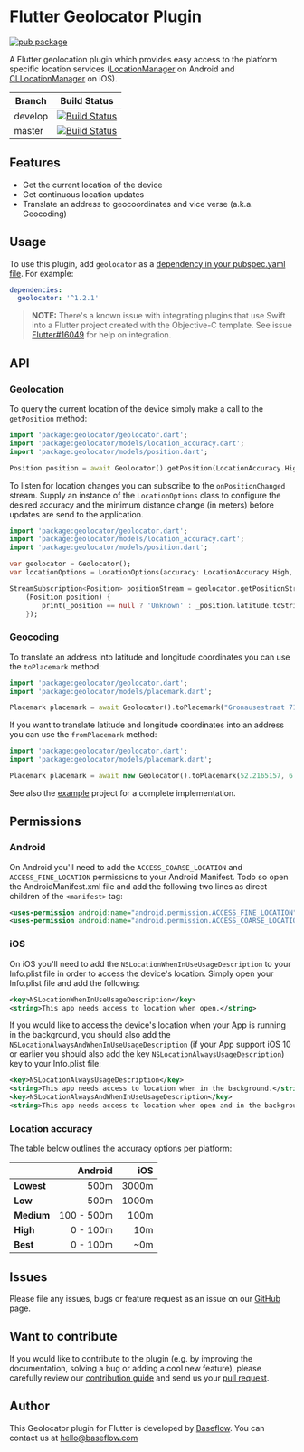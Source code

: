 # Flutter Geolocator Plugin  

[![pub package](https://img.shields.io/pub/v/geolocator.svg)](https://pub.dartlang.org/packages/geolocator)

A Flutter geolocation plugin which provides easy access to the platform specific location services ([LocationManager](https://developer.android.com/reference/android/location/LocationManager) on Android and [CLLocationManager](https://developer.apple.com/documentation/corelocation/cllocationmanager) on iOS).

Branch  | Build Status 
------- | ------------
develop | [![Build Status](https://travis-ci.com/BaseflowIT/flutter-geolocator.svg?branch=develop)](https://travis-ci.com/BaseflowIT/flutter-geolocator)
master  | [![Build Status](https://travis-ci.com/BaseflowIT/flutter-geolocator.svg?branch=master)](https://travis-ci.com/BaseflowIT/flutter-geolocator)

## Features

* Get the current location of the device
* Get continuous location updates
* Translate an address to geocoordinates and vice verse (a.k.a. Geocoding)

## Usage

To use this plugin, add `geolocator` as a [dependency in your pubspec.yaml file](https://flutter.io/platform-plugins/). For example:

```yaml
dependencies:
  geolocator: '^1.2.1'
```

> **NOTE:** There's a known issue with integrating plugins that use Swift into a Flutter project created with the Objective-C template. See issue [Flutter#16049](https://github.com/flutter/flutter/issues/16049) for help on integration.

## API

### Geolocation

To query the current location of the device simply make a call to the `getPosition` method:

``` dart
import 'package:geolocator/geolocator.dart';
import 'package:geolocator/models/location_accuracy.dart';
import 'package:geolocator/models/position.dart';

Position position = await Geolocator().getPosition(LocationAccuracy.High);
```

To listen for location changes you can subscribe to the `onPositionChanged` stream. Supply an instance of the `LocationOptions` class to configure
the desired accuracy and the minimum distance change (in meters) before updates are send to the application.

``` dart
import 'package:geolocator/geolocator.dart';
import 'package:geolocator/models/location_accuracy.dart';
import 'package:geolocator/models/position.dart';

var geolocator = Geolocator();
var locationOptions = LocationOptions(accuracy: LocationAccuracy.High, distanceFilter: 10);

StreamSubscription<Position> positionStream = geolocator.getPositionStream(locationOptions).listen(
    (Position position) {
        print(_position == null ? 'Unknown' : _position.latitude.toString() + ', ' + _position.longitude.toString());
    });
```

### Geocoding

To translate an address into latitude and longitude coordinates you can use the `toPlacemark` method:

``` dart
import 'package:geolocator/geolocator.dart';
import 'package:geolocator/models/placemark.dart';

Placemark placemark = await Geolocator().toPlacemark("Gronausestraat 710, Enschede");
```

If you want to translate latitude and longitude coordinates into an address you can use the `fromPlacemark` method:

``` dart
import 'package:geolocator/geolocator.dart';
import 'package:geolocator/models/placemark.dart';

Placemark placemark = await new Geolocator().toPlacemark(52.2165157, 6.9437819);
```

See also the [example](example/lib/main.dart) project for a complete implementation.

## Permissions

### Android

On Android you'll need to add the `ACCESS_COARSE_LOCATION` and `ACCESS_FINE_LOCATION` permissions to your Android Manifest. Todo so open the AndroidManifest.xml file and add the following two lines as direct children of the `<manifest>` tag:

``` xml
<uses-permission android:name="android.permission.ACCESS_FINE_LOCATION" />
<uses-permission android:name="android.permission.ACCESS_COARSE_LOCATION" />
```

### iOS

On iOS you'll need to add the `NSLocationWhenInUseUsageDescription` to your Info.plist file in order to access the device's location. Simply open your Info.plist file and add the following:

``` xml
<key>NSLocationWhenInUseUsageDescription</key>
<string>This app needs access to location when open.</string>
```

If you would like to access the device's location when your App is running in the background, you should also add the `NSLocationAlwaysAndWhenInUseUsageDescription` (if your App support iOS 10 or earlier you should also add the key `NSLocationAlwaysUsageDescription`) key to your Info.plist file:

``` xml
<key>NSLocationAlwaysUsageDescription</key>
<string>This app needs access to location when in the background.</string>
<key>NSLocationAlwaysAndWhenInUseUsageDescription</key>
<string>This app needs access to location when open and in the background.</string>
```

### Location accuracy

The table below outlines the accuracy options per platform:

|            | Android    | iOS   |
|------------|-----------:|------:|
| **Lowest** | 500m       | 3000m |
| **Low**    | 500m       | 1000m |    
| **Medium** | 100 - 500m | 100m  |
| **High**   | 0 - 100m   | 10m   |
| **Best**   | 0 - 100m   | ~0m   |

## Issues

Please file any issues, bugs or feature request as an issue on our [GitHub](https://github.com/BaseflowIT/flutter-geolocator/issues) page.

## Want to contribute

If you would like to contribute to the plugin (e.g. by improving the documentation, solving a bug or adding a cool new feature), please carefully review our [contribution guide](CONTRIBUTING.md) and send us your [pull request](https://github.com/BaseflowIT/flutter-geolocator/pulls).

## Author

This Geolocator plugin for Flutter is developed by [Baseflow](https://baseflow.com). You can contact us at <hello@baseflow.com>
